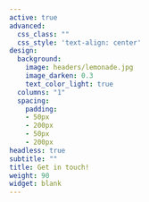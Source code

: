 ```yaml
---
active: true
advanced:
  css_class: ""
  css_style: 'text-align: center'
design:
  background:
    image: headers/lemonade.jpg
    image_darken: 0.3
    text_color_light: true
  columns: "1"
  spacing:
    padding:
    - 50px
    - 200px
    - 50px
    - 200px
headless: true
subtitle: ""
title: Get in touch!
weight: 90
widget: blank
---
```

